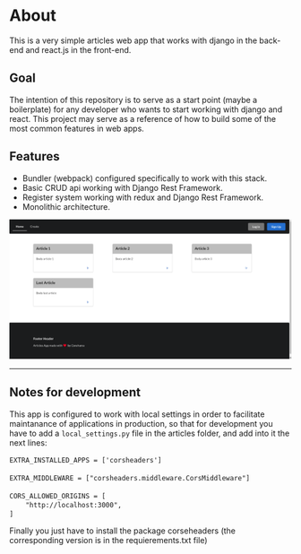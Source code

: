 # About

This is a very simple articles web app that works with django in the back-end and react.js in the front-end.

## Goal 

The intention of this repository is to serve as a start point (maybe a boilerplate) for any developer who wants to start working with django and react. This project may serve as a reference of how to build some of the most common features in web apps.

## Features

- Bundler (webpack) configured specifically to work with this stack.
- Basic CRUD api working with Django Rest Framework.
- Register system working with redux and Django Rest Framework.
- Monolithic architecture.

![App preview](app-preview.png "Articles web app")

---

## Notes for development

This app is configured to work with local settings in order to facilitate maintanance of applications in production, so that for development you have to add a `local_settings.py` file in the articles folder, and add into it the next lines:

    EXTRA_INSTALLED_APPS = ['corsheaders']

    EXTRA_MIDDLEWARE = ["corsheaders.middleware.CorsMiddleware"]

    CORS_ALLOWED_ORIGINS = [
        "http://localhost:3000",
    ]

Finally you just have to install the package corseheaders (the corresponding version is in the requierements.txt file)